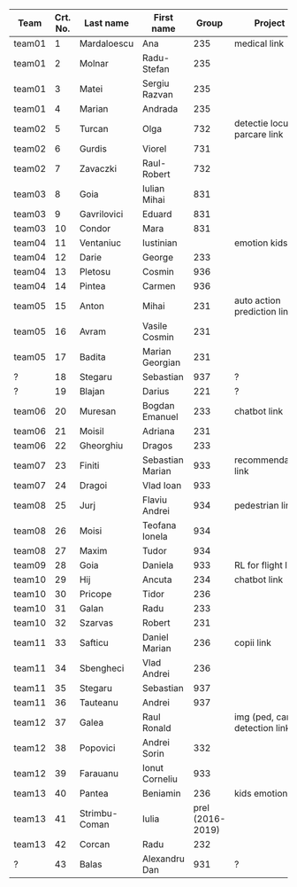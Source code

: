 | Team   | Crt. No. | Last name     | First name       | Group            | Project                          | Presentation (3dec/10dec/17dec/14jan)|
|--------|----------|---------------|------------------|------------------|----------------------------------|--------------------------------------|
| team01 | 1        | Mardaloescu   | Ana              | 235              | medical link                     | 17 dec |
| team01 | 2        | Molnar        | Radu-Stefan      | 235              |                                  | 17 dec |
| team01 | 3        | Matei         | Sergiu Razvan    | 235              |                                  | 17 dec |
| team01 | 4        | Marian        | Andrada          | 235              |                                  | 17 dec |
| team02 | 5        | Turcan        | Olga             | 732              | detectie locuri parcare link     | |
| team02 | 6        | Gurdis        | Viorel           | 731              |                                  | |
| team02 | 7        | Zavaczki      | Raul-Robert      | 732              |                                  | |
| team03 | 8        | Goia          | Iulian Mihai     | 831              |                                  | |
| team03 | 9        | Gavrilovici   | Eduard           | 831              |                                  | |
| team03 | 10       | Condor        | Mara             | 831              |                                  | |
| team04 | 11       | Ventaniuc     | Iustinian        |                  | emotion kids link                | |
| team04 | 12       | Darie         | George           | 233              |                                  | |
| team04 | 13       | Pletosu       | Cosmin           | 936              |                                  | |
| team04 | 14       | Pintea        | Carmen           | 936              |                                  | |
| team05 | 15       | Anton         | Mihai            | 231              | auto action prediction link      | |
| team05 | 16       | Avram         | Vasile Cosmin    | 231              |                                  | |
| team05 | 17       | Badita        | Marian Georgian  | 231              |                                  | |
|  ?     | 18       | Stegaru       | Sebastian        | 937              |   ?                              | |
|  ?     | 19       | Blajan        | Darius           | 221              |    ?                             | |
| team06 | 20       | Muresan       | Bogdan Emanuel   | 233              | chatbot link                     | |
| team06 | 21       | Moisil        | Adriana          | 231              |                                  | |
| team06 | 22       | Gheorghiu     | Dragos           | 233              |                                  | |
| team07 | 23       | Finiti        | Sebastian Marian | 933              | recommendation link              | 17 dec |
| team07 | 24       | Dragoi        | Vlad Ioan        | 933              |                                  | 17 dec |
| team08 | 25       | Jurj          | Flaviu Andrei    | 934              | pedestrian link                  | |
| team08 | 26       | Moisi         | Teofana Ionela   | 934              |                                  | |
| team08 | 27       | Maxim         | Tudor            | 934              |                                  | |
| team09 | 28       | Goia          | Daniela          | 933              | RL for flight  link              | |
| team10 | 29       | Hij           | Ancuta           | 234              | chatbot link                     | 14 jan|
| team10 | 30       | Pricope       | Tidor            | 236              |                                  | 14 jan|
| team10 | 31       | Galan         | Radu             | 233              |                                  | 14 jan|
| team10 | 32       | Szarvas       | Robert           | 231              |                                  | 14 jan|
| team11 | 33       | Safticu       | Daniel Marian    | 236              | copii  link                      | |
| team11 | 34       | Sbengheci     | Vlad Andrei      | 236              |                                  | |
| team11 | 35       | Stegaru       | Sebastian        | 937              |                                  | |
| team11 | 36       | Tauteanu      | Andrei           | 937              |                                  | |
| team12 | 37       | Galea         | Raul Ronald      |                  | img (ped, cars) detection link   | |
| team12 | 38       | Popovici      | Andrei Sorin     | 332              |                                  | |
| team12 | 39       | Farauanu      | Ionut Corneliu   | 933              |                                  | |
| team13 | 40       | Pantea        | Beniamin         | 236              | kids emotion link                | 17 dec |
| team13 | 41       | Strimbu-Coman | Iulia            | prel (2016-2019) |                                  | 17 dec |
| team13 | 42       | Corcan        | Radu             | 232              |                                  | 17 dec |
| ?      | 43       | Balas 	      | Alexandru Dan    | 931		          | ?                   				     | |

